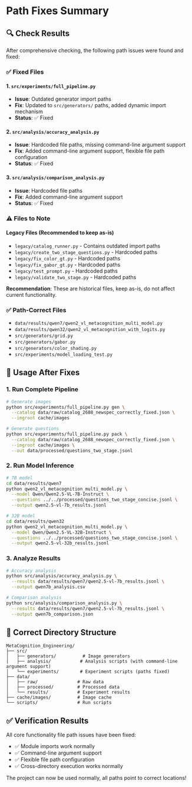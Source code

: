 # Path Fixes Summary

## 🔍 Check Results

After comprehensive checking, the following path issues were found and fixed:

### ✅ Fixed Files

#### 1. `src/experiments/full_pipeline.py`
- **Issue**: Outdated generator import paths
- **Fix**: Updated to `src/generators/` paths, added dynamic import mechanism
- **Status**: ✅ Fixed

#### 2. `src/analysis/accuracy_analysis.py`
- **Issue**: Hardcoded file paths, missing command-line argument support
- **Fix**: Added command-line argument support, flexible file path configuration
- **Status**: ✅ Fixed

#### 3. `src/analysis/comparison_analysis.py`
- **Issue**: Hardcoded file paths
- **Fix**: Added command-line argument support
- **Status**: ✅ Fixed

### ⚠️ Files to Note

#### Legacy Files (Recommended to keep as-is)
- `legacy/catalog_runner.py` - Contains outdated import paths
- `legacy/create_two_stage_questions.py` - Hardcoded paths
- `legacy/fix_color_gt.py` - Hardcoded paths
- `legacy/fix_gabor_gt.py` - Hardcoded paths
- `legacy/test_prompt.py` - Hardcoded paths
- `legacy/validate_two_stage.py` - Hardcoded paths

**Recommendation**: These are historical files, keep as-is, do not affect current functionality.

### ✅ Path-Correct Files

- `data/results/qwen7/qwen2_vl_metacognition_multi_model.py`
- `data/results/qwen32/qwen2_vl_metacognition_with_logits.py`
- `src/generators/grid.py`
- `src/generators/gabor.py`
- `src/generators/color_shading.py`
- `src/experiments/model_loading_test.py`

## 🚀 Usage After Fixes

### 1. Run Complete Pipeline
```bash
# Generate images
python src/experiments/full_pipeline.py gen \
  --catalog data/raw/catalog_2688_newspec_correctly_fixed.json \
  --imgroot cache/images

# Generate questions
python src/experiments/full_pipeline.py pack \
  --catalog data/raw/catalog_2688_newspec_correctly_fixed.json \
  --imgroot cache/images \
  --out data/processed/questions_two_stage.jsonl
```

### 2. Run Model Inference
```bash
# 7B model
cd data/results/qwen7
python qwen2_vl_metacognition_multi_model.py \
  --model Qwen/Qwen2.5-VL-7B-Instruct \
  --questions ../../processed/questions_two_stage_concise.jsonl \
  --output qwen2.5-vl-7b_results.jsonl

# 32B model
cd data/results/qwen32
python qwen2_vl_metacognition_multi_model.py \
  --model Qwen/Qwen2.5-VL-32B-Instruct \
  --questions ../../processed/questions_two_stage_concise.jsonl \
  --output qwen2.5-vl-32b_results.jsonl
```

### 3. Analyze Results
```bash
# Accuracy analysis
python src/analysis/accuracy_analysis.py \
  --results data/results/qwen7/qwen2.5-vl-7b_results.jsonl \
  --output qwen7b_analysis.csv

# Comparison analysis
python src/analysis/comparison_analysis.py \
  --results data/results/qwen7/qwen2.5-vl-7b_results.jsonl \
  --output qwen7b_comparison.json
```

## 📁 Correct Directory Structure

```
MetaCognition_Engineering/
├── src/
│   ├── generators/          # Image generators
│   ├── analysis/           # Analysis scripts (with command-line argument support)
│   └── experiments/        # Experiment scripts (paths fixed)
├── data/
│   ├── raw/               # Raw data
│   ├── processed/         # Processed data
│   └── results/           # Experiment results
├── cache/images/          # Image cache
└── scripts/               # Run scripts
```

## ✅ Verification Results

All core functionality file path issues have been fixed:
- ✅ Module imports work normally
- ✅ Command-line argument support
- ✅ Flexible file path configuration
- ✅ Cross-directory execution works normally

The project can now be used normally, all paths point to correct locations!